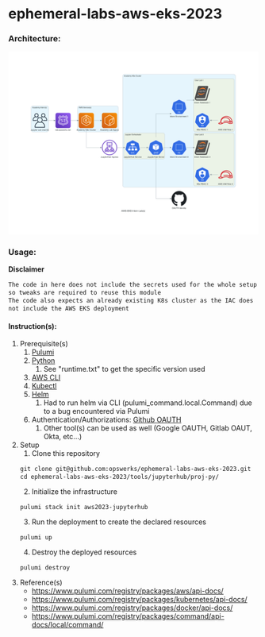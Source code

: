 # ephemeral-labs-aws-eks-2023

### Architecture:

![Architecture](./architecture/intro-aws-eks.png)

### Usage:

**Disclaimer**
```
The code in here does not include the secrets used for the whole setup so tweaks are required to reuse this module
The code also expects an already existing K8s cluster as the IAC does not include the AWS EKS deployment
```
#### Instruction(s):
1. Prerequisite(s)
   1. [Pulumi](https://www.pulumi.com/docs/install/)
   2. [Python](https://www.python.org/downloads/)
      1. See "runtime.txt" to get the specific version used
   3. [AWS CLI](https://docs.aws.amazon.com/cli/latest/userguide/getting-started-install.html)
   4. [Kubectl](https://kubernetes.io/docs/tasks/tools/install-kubectl-macos/#install-with-homebrew-on-macos)
   5. [Helm](https://helm.sh/docs/intro/install/#from-homebrew-macos)
      1. Had to run helm via CLI (pulumi_command.local.Command) due to a bug encountered via Pulumi
   6. Authentication/Authorizations: [Github OAUTH](https://docs.github.com/en/apps/oauth-apps/building-oauth-apps/authorizing-oauth-apps)
      1. Other tool(s) can be used as well (Google OAUTH, Gitlab OAUT, Okta, etc...)  
2. Setup
   1. Clone this repository
   ```
   git clone git@github.com:opswerks/ephemeral-labs-aws-eks-2023.git
   cd ephemeral-labs-aws-eks-2023/tools/jupyterhub/proj-py/
   ```
   2. Initialize the infrastructure
   ```
   pulumi stack init aws2023-jupyterhub
   ```
   3. Run the deployment to create the declared resources
   ```
   pulumi up
   ```
   4. Destroy the deployed resources
   ```
   pulumi destroy
   ```
3. Reference(s)
   * https://www.pulumi.com/registry/packages/aws/api-docs/
   * https://www.pulumi.com/registry/packages/kubernetes/api-docs/
   * https://www.pulumi.com/registry/packages/docker/api-docs/
   * https://www.pulumi.com/registry/packages/command/api-docs/local/command/
